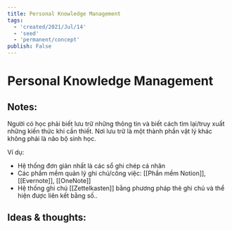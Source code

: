 ```yaml
---
title: Personal Knowledge Management
tags:
  - 'created/2021/Jul/14'
  - 'seed'
  - 'permanent/concept'
publish: False
---
```

# Personal Knowledge Management

## Notes:
Người có học phải biết lưu trữ những thông tin và biết cách tìm lại/truy xuất những kiến thức khi cần thiết. Nơi lưu trữ là một thành phần vật lý khác không phải là não bộ sinh học.

Ví dụ:
- Hệ thống đơn giản nhất là các sổ ghi chép cá nhân
- Các phầm mềm quản lý ghi chú/công việc: [[Phần mềm Notion]], [[Evernote]], [[OneNote]]
- Hệ thống ghi chú [[Zettelkasten]] bằng phương pháp thẻ ghi chú và thể hiện được liên kết bằng số..

## Ideas & thoughts:
